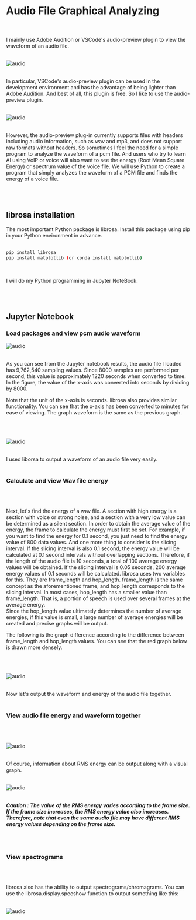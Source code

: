 # Audio File Graphical Analyzing

<br /><br />
I mainly use Adobe Audition or VSCode's audio-preview plugin to view the waveform of an audio file.<br /><br />

![audio](./image/audio-1.png) <br /><br />

In particular, VSCode's audio-preview plugin can be used in the development environment and has the advantage of being lighter than Adobe Audition. And best of all, this plugin is free. So I like to use the audio-preview plugin.
<br /><br />

![audio](./image/audio-2.png) <br /><br />

However, the audio-preview plug-in currently supports files with headers including audio information, such as wav and mp3, and does not support raw formats without headers. So sometimes I feel the need for a simple program to analyze the waveform of a pcm file.
And users who try to learn AI using VoIP or voice will also want to see the energy (Root Mean Square Energy) or spectrum value of the voice file. We will use Python to create a program that simply analyzes the waveform of a PCM file and finds the energy of a voice file.

<br /><br />

## librosa installation

The most important Python package is librosa. Install this package using pip in your Python environment in advance. 
<br /><br />

``` bash
pip install librosa
pip install matplotlib (or conda install matplotlib)
```
<br>

I will do my Python programming in Jupyter NoteBook.


<br /><br />

## Jupyter Notebook

### Load packages and view pcm audio waveform

![audio](./image/audio-3.png) <br /><br />

As you can see from the Jupyter notebook results, the audio file I loaded has 9,762,540 sampling values.
Since 8000 samples are performed per second, this value is approximately 1220 seconds when converted to time.  In the figure, the value of the x-axis was converted into seconds by dividing by 8000. <br />

Note that the unit of the x-axis is seconds. librosa also provides similar functionality. You can see that the x-axis has been converted to minutes for ease of viewing. The graph waveform is the same as the previous graph.

<br /><br />

![audio](./image/audio-4.png) <br /><br />

I used liborsa to output a waveform of an audio file very easily. <br /><br />

### Calculate and view Wav file energy
<br /><br />

Next, let's find the energy of a wav file. A section with high energy is a section with voice or strong noise, and a section with a very low value can be determined as a silent section.
In order to obtain the average value of the energy, the frame to calculate the energy must first be set. For example, if you want to find the energy for 0.1 second, you just need to find the energy value of 800 data values.
And one more thing to consider is the slicing interval. If the slicing interval is also 0.1 second, the energy value will be calculated at 0.1 second intervals without overlapping sections.
Therefore, if the length of the audio file is 10 seconds, a total of 100 average energy values will be obtained. If the slicing interval is 0.05 seconds, 200 average energy values of 0.1 seconds will be calculated.
librosa uses two variables for this. They are frame_length and hop_length.
frame_length is the same concept as the aforementioned frame, and hop_length corresponds to the slicing interval. In most cases, hop_length has a smaller value than frame_length. That is, a portion of speech is used over several frames at the average energy. <br />
Since the hop_length value ultimately determines the number of average energies, if this value is small, a large number of average energies will be created and precise graphs will be output.<br />

The following is the graph difference according to the difference between frame_length and hop_length values. You can see that the red graph below is drawn more densely.

<br /><br />

![audio](./image/audio-5.png) <br /><br />

Now let's output the waveform and energy of the audio file together.<br /><br />

### View audio file energy and waveform together

<br /><br />

![audio](./image/audio-6.png) <br /><br />

Of course, information about RMS energy can be output along with a visual graph.
<br /><br />

![audio](./image/audio-7.png) <br /><br />

***Caution : The value of the RMS energy varies according to the frame size. If the frame size increases, the RMS energy value also increases. Therefore, note that even the same audio file may have different RMS energy values depending on the frame size.***  

<br /><br />

 ### View spectrograms
<br /><br />

librosa also has the ability to output spectrograms/chromagrams.
You can use the librosa.display.specshow function to output something like this:
<br /><br />

![audio](./image/audio-8.png) <br /><br />

